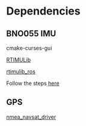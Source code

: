 
# Dependencies
## BNO055 IMU

cmake-curses-gui

[RTIMULib](https://github.com/jetsonhacks/RTIMULib.git)

[rtimulib_ros](https://github.com/jetsonhacks/rtimulib_ros.git)

Follow the steps [here](https://www.jetsonhacks.com/2015/07/01/bosch-imu-under-ros-on-nvidia-jetson-tk1/)

## GPS
[nmea_navsat_driver](http://wiki.ros.org/nmea_navsat_driver)
